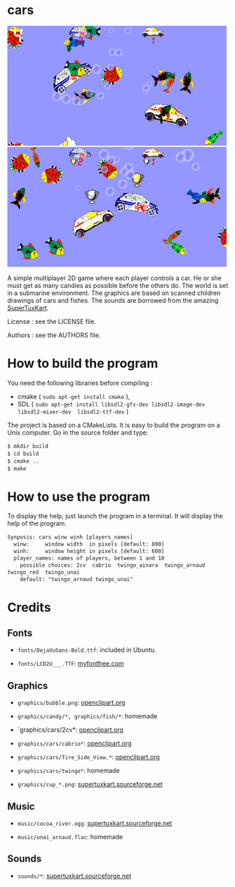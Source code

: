 # cars

![First capture](doc/game_xs.png)
![Second capture](doc/win_xs.png)

A simple multiplayer 2D game where each player controls a car.
He or she must get as many candies as possible before the others do.
The world is set in a submarine environment.
The graphics are based on scanned children drawings of cars and fishes.
The sounds are borrowed from the amazing [SuperTuxKart](http://supertuxkart.sourceforge.net/).

License :                  see the LICENSE file.

Authors :                  see the AUTHORS file.

How to build the program
========================

You need the following libraries before compiling :

  * cmake  ( ```sudo apt-get install cmake``` ),
  * SDL ( ```sudo apt-get install libsdl2-gfx-dev libsdl2-image-dev  libsdl2-mixer-dev  libsdl2-ttf-dev``` )

The project is based on a CMakeLists.
It is easy to build the program on a Unix computer.
Go in the source folder and type:
```bash
$ mkdir build
$ cd build
$ cmake ..
$ make
```

How to use the program
=======================
To display the help, just launch the program in a terminal.
It will display the help of the program.

```
Synposis: cars winw winh [players_names]
  winw:     window width  in pixels [default: 800]
  winh:     window height in pixels [default: 600]
  player_names: names of players, between 1 and 10
    possible choices: 2cv  cabrio  twingo_ainara  twingo_arnaud  twingo_red  twingo_unai
    default: "twingo_arnaud twingo_unai"
```


Credits
=======

Fonts
----

  - `fonts/DejaVuSans-Bold.ttf`:
    included in Ubuntu.

  - `fonts/LCD2U___.TTF`:    [myfontfree.com](http://www.myfontfree.com/lcd2-myfontfreecom55f70418.htm)

Graphics
--------

  - `graphics/bubble.png`:
    [openclipart.org](https://openclipart.org/detail/195743/bubble)

  - `graphics/candy/*, graphics/fish/*`:
    homemade

  - `graphics/cars/2cv*:
    [openclipart.org](https://openclipart.org/detail/202003/2cv)

  - `graphics/cars/cabrio*`:
    [openclipart.org](https://openclipart.org/detail/170838/black-cabrio-side-view)

  - `graphics/cars/Tire_Side_View.*`:
    [openclipart.org](https://openclipart.org/detail/171197/simple-car-wheeltire-side-view)

  - `graphics/cars/twingo*`:
    homemade

  - `graphics/cup_*.png`:
    [supertuxkart.sourceforge.net](http://supertuxkart.sourceforge.net/)

Music
-----

  - `music/cocoa_river.ogg`:
    [supertuxkart.sourceforge.net](http://supertuxkart.sourceforge.net/)

  - `music/unai_arnaud.flac`:
    homemade

Sounds
------

  - `sounds/*`:
    [supertuxkart.sourceforge.net](http://supertuxkart.sourceforge.net/)
